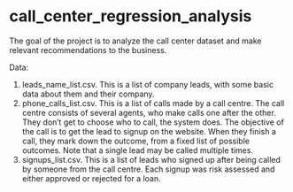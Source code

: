 # call_center_regression_analysis

The goal of the project is to analyze the call center dataset and make relevant recommendations to the business. 

Data:
1.	leads_name_list.csv. This is a list of company leads, with some basic data about them and their company.
2.	phone_calls_list.csv. This is a list of calls made by a call centre. The call centre consists of several agents, who make calls one after the other. They don’t get to choose who to call, the system does. The objective of the call is to get the lead to signup on the website. When they finish a call, they mark down the outcome, from a fixed list of possible outcomes. Note that a single lead may be called multiple times.
3.	signups_list.csv. This is a list of leads who signed up after being called by someone from the call centre. Each signup was risk assessed and either approved or rejected for a loan.
